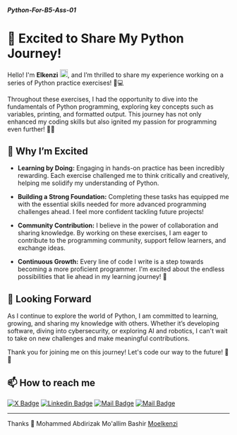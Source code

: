 ##### Python-For-B5-Ass-01

# 🌟 Excited to Share My Python Journey! 

Hello! I'm **Elkenzi** <img src="https://user-images.githubusercontent.com/1303154/88677602-1635ba80-d120-11ea-84d8-d263ba5fc3c0.gif" width="18px" height="18px" alt="hi">, and I’m thrilled to share my experience working on a series of Python practice exercises! 🐍💻 

Throughout these exercises, I had the opportunity to dive into the fundamentals of Python programming, exploring key concepts such as variables, printing, and formatted output. This journey has not only enhanced my coding skills but also ignited my passion for programming even further! 🚀✨

## 🎉 Why I’m Excited

- **Learning by Doing:** Engaging in hands-on practice has been incredibly rewarding. Each exercise challenged me to think critically and creatively, helping me solidify my understanding of Python.

- **Building a Strong Foundation:** Completing these tasks has equipped me with the essential skills needed for more advanced programming challenges ahead. I feel more confident tackling future projects!

- **Community Contribution:** I believe in the power of collaboration and sharing knowledge. By working on these exercises, I am eager to contribute to the programming community, support fellow learners, and exchange ideas.

- **Continuous Growth:** Every line of code I write is a step towards becoming a more proficient programmer. I'm excited about the endless possibilities that lie ahead in my learning journey! 🌱

## 🌈 Looking Forward

As I continue to explore the world of Python, I am committed to learning, growing, and sharing my knowledge with others. Whether it’s developing software, diving into cybersecurity, or exploring AI and robotics, I can't wait to take on new challenges and make meaningful contributions.

Thank you for joining me on this journey! Let's code our way to the future! 💪💫

## 📫 How to reach me

[![X Badge](https://img.shields.io/badge/-moelkenzi-1ca0f1?style=flat&labelColor=1ca0f1&logo=x&logoColor=white&link=https://twitter.com/moelkenzi)](https://twitter.com/moelkenzi)
[![Linkedin Badge](https://img.shields.io/badge/-moelkenzi-0e76a8?style=flat&labelColor=0e76a8&logo=linkedin&logoColor=white)](https://www.linkedin.com/in/moelkenzi/) [![Mail Badge](https://img.shields.io/badge/-moelkenzi-e84393?style=flat&labelColor=e84393&logo=instagram&logoColor=white)](https://instagram.com/moelkenzi) 
[![Mail Badge](https://img.shields.io/badge/-moelkenzi-c0392b?style=flat&labelColor=c0392b&logo=gmail&logoColor=white)](mailto:moelkenzi@gmail.com)

---
Thanks 💖 Mohammed Abdirizak Mo'allim Bashir 
[Moelkenzi](https://twitter.com/moelkenzi)
